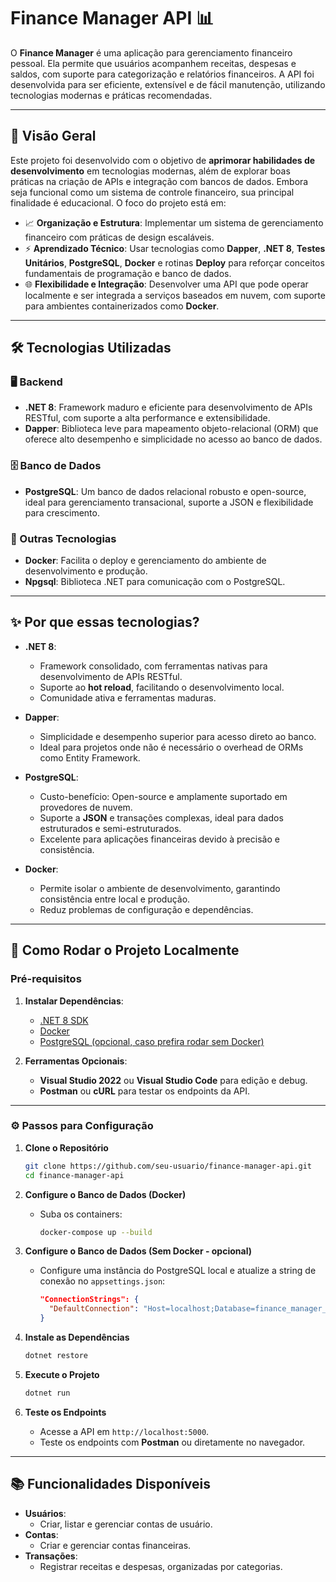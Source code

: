 # Finance Manager API 📊

O **Finance Manager** é uma aplicação para gerenciamento financeiro pessoal. Ela permite que usuários acompanhem receitas, despesas e saldos, com suporte para categorização e relatórios financeiros. A API foi desenvolvida para ser eficiente, extensível e de fácil manutenção, utilizando tecnologias modernas e práticas recomendadas.

---

## 🧠 **Visão Geral**

Este projeto foi desenvolvido com o objetivo de **aprimorar habilidades de desenvolvimento** em tecnologias modernas, além de explorar boas práticas na criação de APIs e integração com bancos de dados. Embora seja funcional como um sistema de controle financeiro, sua principal finalidade é educacional. O foco do projeto está em:

- 📈 **Organização e Estrutura**: Implementar um sistema de gerenciamento financeiro com práticas de design escaláveis.
- ⚡ **Aprendizado Técnico**: Usar tecnologias como **Dapper**, **.NET 8**, **Testes Unitários**, **PostgreSQL**, **Docker** e rotinas **Deploy** para reforçar conceitos fundamentais de programação e banco de dados.
- 🌐 **Flexibilidade e Integração**: Desenvolver uma API que pode operar localmente e ser integrada a serviços baseados em nuvem, com suporte para ambientes containerizados como **Docker**.

---

## 🛠 **Tecnologias Utilizadas**

### 🖥 Backend
- **.NET 8**: Framework maduro e eficiente para desenvolvimento de APIs RESTful, com suporte a alta performance e extensibilidade.
- **Dapper**: Biblioteca leve para mapeamento objeto-relacional (ORM) que oferece alto desempenho e simplicidade no acesso ao banco de dados.

### 🗄 Banco de Dados
- **PostgreSQL**: Um banco de dados relacional robusto e open-source, ideal para gerenciamento transacional, suporte a JSON e flexibilidade para crescimento.

### 🔗 Outras Tecnologias
- **Docker**: Facilita o deploy e gerenciamento do ambiente de desenvolvimento e produção.
- **Npgsql**: Biblioteca .NET para comunicação com o PostgreSQL.

---

## ✨ **Por que essas tecnologias?**

- **.NET 8**:
  - Framework consolidado, com ferramentas nativas para desenvolvimento de APIs RESTful.
  - Suporte ao **hot reload**, facilitando o desenvolvimento local.
  - Comunidade ativa e ferramentas maduras.

- **Dapper**:
  - Simplicidade e desempenho superior para acesso direto ao banco.
  - Ideal para projetos onde não é necessário o overhead de ORMs como Entity Framework.

- **PostgreSQL**:
  - Custo-benefício: Open-source e amplamente suportado em provedores de nuvem.
  - Suporte a **JSON** e transações complexas, ideal para dados estruturados e semi-estruturados.
  - Excelente para aplicações financeiras devido à precisão e consistência.

- **Docker**:
  - Permite isolar o ambiente de desenvolvimento, garantindo consistência entre local e produção.
  - Reduz problemas de configuração e dependências.

---

## 🚀 **Como Rodar o Projeto Localmente**

### Pré-requisitos
1. **Instalar Dependências**:
   - [.NET 8 SDK](https://dotnet.microsoft.com/download/dotnet/8.0)
   - [Docker](https://www.docker.com/get-started)
   - [PostgreSQL (opcional, caso prefira rodar sem Docker)](https://www.postgresql.org/download/)

2. **Ferramentas Opcionais**:
   - **Visual Studio 2022** ou **Visual Studio Code** para edição e debug.
   - **Postman** ou **cURL** para testar os endpoints da API.

---

### ⚙️ Passos para Configuração

1. **Clone o Repositório**
   ```bash
   git clone https://github.com/seu-usuario/finance-manager-api.git
   cd finance-manager-api
   ```

2. **Configure o Banco de Dados (Docker)**
   - Suba os containers:
     ```bash
     docker-compose up --build
     ```

3. **Configure o Banco de Dados (Sem Docker - opcional)**
   - Configure uma instância do PostgreSQL local e atualize a string de conexão no `appsettings.json`:
     ```json
     "ConnectionStrings": {
       "DefaultConnection": "Host=localhost;Database=finance_manager_db;Username=postgres;Password=password"
     }
     ```

4. **Instale as Dependências**
   ```bash
   dotnet restore
   ```

5. **Execute o Projeto**
   ```bash
   dotnet run
   ```

6. **Teste os Endpoints**
   - Acesse a API em `http://localhost:5000`.
   - Teste os endpoints com **Postman** ou diretamente no navegador.

---

## 📚 **Funcionalidades Disponíveis**

- **Usuários**:
  - Criar, listar e gerenciar contas de usuário.
- **Contas**:
  - Criar e gerenciar contas financeiras.
- **Transações**:
  - Registrar receitas e despesas, organizadas por categorias.
